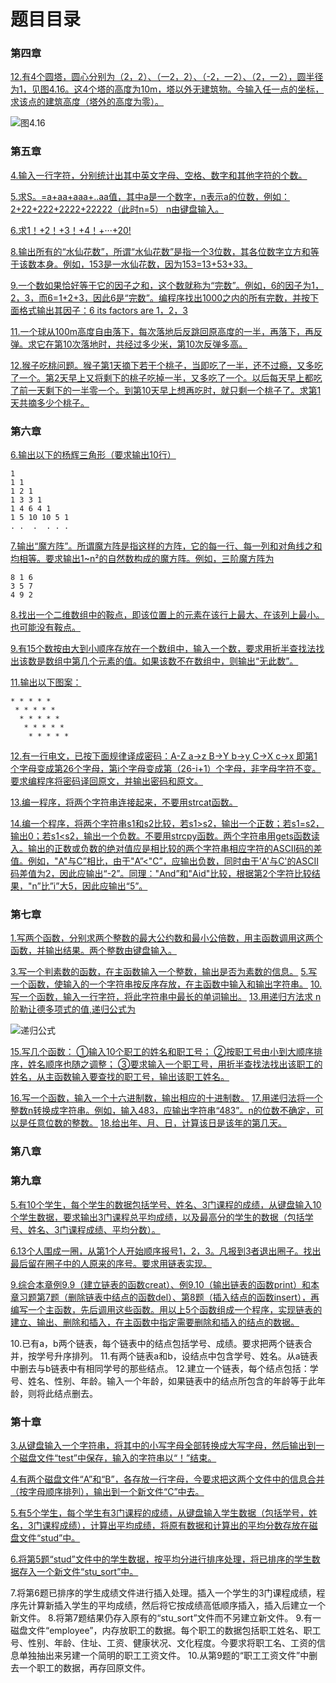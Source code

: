 # 题目目录

### 第四章

[12.有4个圆塔，圆心分别为（2，2）、（一2，2）、（-2，一2）、（2，一2），圆半径为1，见图4.16。这4个塔的高度为10m，塔以外无建筑物。今输入任一点的坐标，求该点的建筑高度（塔外的高度为零）。](code/4-12.md)

![图4.16](X:\Users\YDX\AppData\Roaming\Typora\typora-user-images\1552993510178.png)







### 第五章

[4.输入一行字符，分别统计出其中英文字母、空格、数字和其他字符的个数。](code/5-4.md)

[5.求S。=a+aa+aaa+..aa值，其中a是一个数字，n表示a的位数，例如：
2+22+222+2222+22222（此时n=5）     n由键盘输入。](code/5-5.md)

[6.求1！+2！+3！+4！+···+20! ](code/5-6.md)

[8.输出所有的“水仙花数”，所谓“水仙花数”是指一个3位数，其各位数字立方和等于该数本身。例如，153是一水仙花数，因为153=13+53+33。](code/5-8.md)

[9.一个数如果恰好等于它的因子之和，这个数就称为“完数”。例如，6的因子为1，2，3，而6=1+2+3，因此6是“完数”。编程序找出1000之内的所有完数，并按下面格式输出其因子：6 its factors are 1，2，3](code/5-9.md)

[ 11.一个球从100m高度自由落下，每次落地后反跳回原高度的一半，再落下，再反弹。求它在第10次落地时，共经过多少米，第10次反弹多高。](code/5-11.md)

[12.猴子吃桃问题。猴子第1天摘下若干个桃子，当即吃了一半，还不过瘾，又多吃了一个。第2天早上又将剩下的桃子吃掉一半，又多吃了一个。以后每天早上都吃了前一天剩下的一半零一个。到第10天早上想再吃时，就只剩一个桃子了。求第1天共摘多少个桃子。](code/5-12.md)









###  第六章

[6.输出以下的杨辉三角形（要求输出10行）](code/6-6.md)

```
1
1 1
1 2 1
1 3 3 1
1 4 6 4 1
1 5 10 10 5 1
. .  .  . . .
```



[7.输出“魔方阵”。所谓魔方阵是指这样的方阵，它的每一行、每一列和对角线之和均相等。要求输出1~n²的自然数构成的魔方阵。例如，三阶魔方阵为](code/6-7.md)

```
8 1 6
3 5 7
4 9 2
```



[8.找出一个二维数组中的鞍点，即该位置上的元素在该行上最大、在该列上最小。也可能没有鞍点。](code/6-8.md)

[9.有15个数按由大到小顺序存放在一个数组中，输入一个数，要求用折半查找法找出该数是数组中第几个元素的值。如果该数不在数组中，则输出“无此数”。](code/6-9.md)

[11.输出以下图案：](code/6-11.md)

```
* * * * *
 * * * * *
  * * * * *
   * * * * *
    * * * * *
```



[12.有一行电文，已按下面规律译成密码：A-Z  a→z  B→Y  b→y  C→X  c→x
即第1个字母变成第26个字母，第i个字母变成第（26-i+1）个字母，非字母字符不变。
要求编程序将密码译回原文，并输出密码和原文。](code/6-12.md)



[13.编一程序，将两个字符串连接起来，不要用strcat函数。](code/6-13.md)



[14.编一个程序，将两个字符串s1和s2比较，若s1>s2，输出一个正数；若s1=s2，输出0；若s1<s2，输出一个负数。不要用strcpy函数。两个字符串用gets函数读入。输出的正数或负数的绝对值应是相比较的两个字符串相应字符的ASCII码的差值。例如，"A"与C”相比，由于"A”<"C”，应输出负数，同时由于’A'与C'的ASCII码差值为2，因此应输出“-2”。同理："And”和"Aid"比较，根据第2个字符比较结果，"n”比”i”大5，因此应输出“5”。](code/6-14.md)





### 第七章

[1.写两个函数，分别求两个整数的最大公约数和最小公倍数，用主函数调用这两个函数，并输出结果。两个整数由键盘输入。](code/7-1.md)

[3.写一个判素数的函数，在主函数输入一个整数，输出是否为素数的信息。](code/7-3.md)
[5.写一个函数，使输入的一个字符串按反序存放，在主函数中输入和输出字符串。](code/7-5.md)
[10.写一个函数，输入一行字符，将此字符串中最长的单词输出。](code/7-10.md)
[13.用递归方法求 n 阶勒让德多项式的值,递归公式为](code/7-13.md)

![递归公式](X:\Users\YDX\AppData\Roaming\Typora\typora-user-images\1552986204102.png)

[15.写几个函数：
①输入10个职工的姓名和职工号；
②按职工号由小到大顺序排序，姓名顺序也随之调整；
③要求输入一个职工号，用折半查找法找出该职工的姓名，从主函数输入要查找的职工号，输出该职工姓名。](code/7-15.md)

[16.写一个函数，输入一个十六进制数，输出相应的十进制数。](code/7-16)
[17.用递归法将一个整数n转换成字符串。例如，输入483，应输出字符串“483”。n的位数不确定，可以是任意位数的整数。](code/7-17.md)
[18.给出年、月、日，计算该日是该年的第几天。](code/7-18.md)







### 第八章









### 第九章

[5.有10个学生，每个学生的数据包括学号、姓名、3门课程的成绩，从键盘输入10个学生数据，要求输出3门课程总平均成绩，以及最高分的学生的数据（包括学号、姓名、3门课程成绩、平均分数）。](code/9-5.md)



[6.13个人围成一圈，从第1个人开始顺序报号1，2，3。凡报到3者退出圈子。找出最后留在圈子中的人原来的序号。要求用链表实现。](code/9-6.md)



[9.综合本章例9.9（建立链表的函数creat）、例9.10（输出链表的函数print）和本章习题第7题（删除链表中结点的函数del）、第8题（插入结点的函数insert），再编写一个主函数，先后调用这些函数。用以上5个函数组成一个程序，实现链表的建立、输出、删除和插入，在主函数中指定需要删除和插入的结点的数据。](code/9-9.md)



10.已有a，b两个链表，每个链表中的结点包括学号、成绩。要求把两个链表合并，按学号升序排列。
11.有两个链表a和b，设结点中包含学号、姓名。从a链表中删去与b链表中有相同学号的那些结点。
12.建立一个链表，每个结点包括：学号、姓名、性别、年龄。输入一个年龄，如果链表中的结点所包含的年龄等于此年龄，则将此结点删去。





### 第十章

[3.从键盘输入一个字符串，将其中的小写字母全部转换成大写字母，然后输出到一个磁盘文件“test”中保存，输入的字符串以“！”结束。](code/10-3.md)

[4.有两个磁盘文件“A”和“B”，各存放一行字母，今要求把这两个文件中的信息合并（按字母顺序排列），输出到一个新文件“C”中去。](code/10-4.md)

[5.有5个学生，每个学生有3门课程的成绩，从键盘输入学生数据（包括学号，姓名，3门课程成绩），计算出平均成绩，将原有数据和计算出的平均分数存放在磁盘文件“stud”中。](code/10-5.md)

[6.将第5题“stud”文件中的学生数据，按平均分进行排序处理，将已排序的学生数据存入一个新文件“stu_sort”中。](code/10-6.md)

7.将第6题已排序的学生成绩文件进行插入处理。插入一个学生的3门课程成绩，程序先计算新插入学生的平均成绩，然后将它按成绩高低顺序插入，插入后建立一个新文件。
8.将第7题结果仍存入原有的“stu_sort”文件而不另建立新文件。
9.有一磁盘文件“employee”，内存放职工的数据。每个职工的数据包括职工姓名、职工号、性别、年龄、住址、工资、健康状况、文化程度。今要求将职工名、工资的信息单独抽出来另建一个简明的职工工资文件。
10.从第9题的“职工工资文件”中删去一个职工的数据，再存回原文件。

